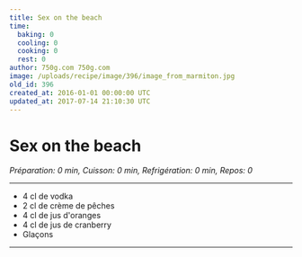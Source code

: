 ```yaml
---
title: Sex on the beach
time:
  baking: 0
  cooling: 0
  cooking: 0
  rest: 0
author: 750g.com 750g.com
image: /uploads/recipe/image/396/image_from_marmiton.jpg
old_id: 396
created_at: 2016-01-01 00:00:00 UTC
updated_at: 2017-07-14 21:10:30 UTC
---
```


# Sex on the beach

_Préparation: 0 min, Cuisson: 0 min, Refrigération: 0 min, Repos: 0_

---

- 4 cl de vodka
- 2 cl de crème de pêches
- 4 cl de jus d'oranges
- 4 cl de jus de cranberry
- Glaçons

---
